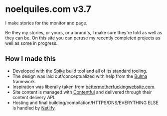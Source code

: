 # noelquiles.com v3.7

I make stories for the monitor and page.  

Be they my stories, or yours, or a brand's, I make sure they're told as well as they can be.  On this site you can peruse my recently completed projects as well as some in progress.

## How I made this
- Developed with the [Spike](https://spike.cf) build tool and all of its standard tooling. 
- The design was laid out/conceptualized with help from the [Bulma](https://bulma.io) framework.
- Inspiration was liberally taken from [bettermotherfuckingwebsite.com](http://bettermotherfuckingwebsite.com).
- Site content is managed with [Contentful](https://www.contentful.com) and delivered through their content delivery API. 
- Hosting and final building/compilation/HTTPS/DNS/EVERYTHING ELSE is handled by [Netlify](https://www.netlify.com).
